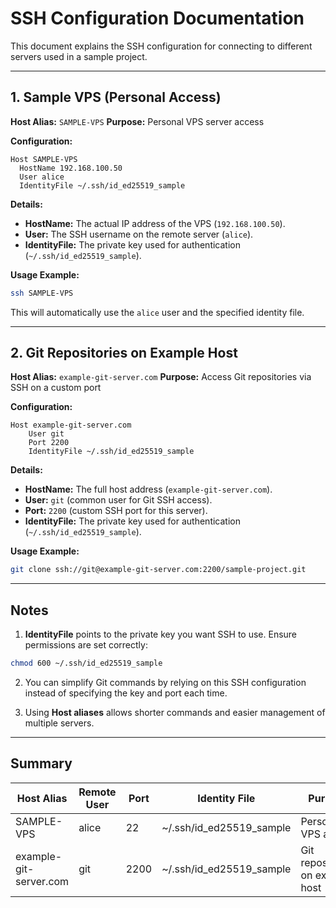 # SSH Configuration Documentation

This document explains the SSH configuration for connecting to different servers used in a sample project.

---

## 1. Sample VPS (Personal Access)

**Host Alias:** `SAMPLE-VPS`
**Purpose:** Personal VPS server access

**Configuration:**

```ssh
Host SAMPLE-VPS
  HostName 192.168.100.50
  User alice
  IdentityFile ~/.ssh/id_ed25519_sample
```

**Details:**

* **HostName:** The actual IP address of the VPS (`192.168.100.50`).
* **User:** The SSH username on the remote server (`alice`).
* **IdentityFile:** The private key used for authentication (`~/.ssh/id_ed25519_sample`).

**Usage Example:**

```bash
ssh SAMPLE-VPS
```

This will automatically use the `alice` user and the specified identity file.

---

## 2. Git Repositories on Example Host

**Host Alias:** `example-git-server.com`
**Purpose:** Access Git repositories via SSH on a custom port

**Configuration:**

```ssh
Host example-git-server.com
    User git
    Port 2200
    IdentityFile ~/.ssh/id_ed25519_sample
```

**Details:**

* **HostName:** The full host address (`example-git-server.com`).
* **User:** `git` (common user for Git SSH access).
* **Port:** `2200` (custom SSH port for this server).
* **IdentityFile:** The private key used for authentication (`~/.ssh/id_ed25519_sample`).

**Usage Example:**

```bash
git clone ssh://git@example-git-server.com:2200/sample-project.git
```

---

## Notes

1. **IdentityFile** points to the private key you want SSH to use. Ensure permissions are set correctly:

```bash
chmod 600 ~/.ssh/id_ed25519_sample
```

2. You can simplify Git commands by relying on this SSH configuration instead of specifying the key and port each time.

3. Using **Host aliases** allows shorter commands and easier management of multiple servers.

---

## Summary

| Host Alias             | Remote User | Port | Identity File               | Purpose                          |
| ---------------------- | ----------- | ---- | --------------------------- | -------------------------------- |
| SAMPLE-VPS             | alice       | 22   | \~/.ssh/id\_ed25519\_sample | Personal VPS access              |
| example-git-server.com | git         | 2200 | \~/.ssh/id\_ed25519\_sample | Git repositories on example host |
